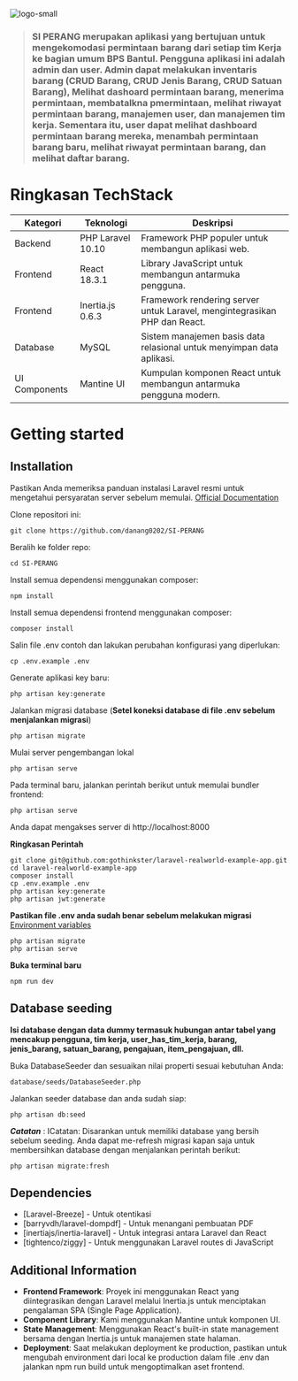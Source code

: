 ![logo-small](https://github.com/user-attachments/assets/09ee00bc-52d7-438d-b3d2-b371717687cd)

> ### SI PERANG merupakan aplikasi yang bertujuan untuk mengekomodasi permintaan barang dari setiap tim Kerja ke bagian umum BPS Bantul. Pengguna aplikasi ini adalah admin dan user. Admin dapat melakukan inventaris barang (CRUD Barang, CRUD Jenis Barang, CRUD Satuan Barang), Melihat dashoard permintaan barang, menerima permintaan, membatalkna pmermintaan, melihat riwayat permintaan barang, manajemen user, dan manajemen tim kerja. Sementara itu, user dapat melihat dashboard permintaan barang mereka, menambah permintaan barang baru, melihat riwayat permintaan barang, dan melihat daftar barang. 

# Ringkasan TechStack
| **Kategori** 	| **Teknologi**              	| **Deskripsi**            	|
|-------------	|----------------------------	|------------------	|
| Backend        | PHP Laravel 10.10             | Framework PHP populer untuk membangun aplikasi web. 	|
| Frontend       | React 18.3.1                  | Library JavaScript untuk membangun antarmuka pengguna. 	|
| Frontend       | Inertia.js 0.6.3              | Framework rendering server untuk Laravel, mengintegrasikan PHP dan React. 	|
| Database         | MySQL                         | Sistem manajemen basis data relasional untuk menyimpan data aplikasi. 	|
| UI Components       | Mantine UI                         | Kumpulan komponen React untuk membangun antarmuka pengguna modern. 	|

# Getting started

## Installation
Pastikan Anda memeriksa panduan instalasi Laravel resmi untuk mengetahui persyaratan server sebelum memulai. [Official Documentation](https://laravel.com/docs/10.10/installation#installation)

Clone repositori ini:

    git clone https://github.com/danang0202/SI-PERANG

Beralih ke folder repo:

    cd SI-PERANG

Install semua dependensi menggunakan composer:

    npm install

Install semua dependensi frontend menggunakan composer:

    composer install

Salin file .env contoh dan lakukan perubahan konfigurasi yang diperlukan:

    cp .env.example .env

Generate aplikasi key baru:

    php artisan key:generate

Jalankan migrasi database (**Setel koneksi database di file .env sebelum menjalankan migrasi**)

    php artisan migrate

Mulai server pengembangan lokal

    php artisan serve

Pada terminal baru, jalankan perintah berikut untuk memulai bundler frontend:

    php artisan serve

Anda dapat mengakses server di http://localhost:8000

**Ringkasan Perintah**

    git clone git@github.com:gothinkster/laravel-realworld-example-app.git
    cd laravel-realworld-example-app
    composer install
    cp .env.example .env
    php artisan key:generate
    php artisan jwt:generate 
**Pastikan file .env anda sudah benar sebelum melakukan migrasi** [Environment variables](#environment-variables)

    php artisan migrate
    php artisan serve
**Buka terminal baru**

    npm run dev


## Database seeding

**Isi database dengan data dummy termasuk hubungan antar tabel yang mencakup pengguna, tim kerja, user_has_tim_kerja, barang, jenis_barang, satuan_barang, pengajuan, item_pengajuan, dll.**

Buka DatabaseSeeder dan sesuaikan nilai properti sesuai kebutuhan Anda:

    database/seeds/DatabaseSeeder.php

Jalankan seeder database dan anda sudah siap:

    php artisan db:seed

***Catatan*** : ICatatan: Disarankan untuk memiliki database yang bersih sebelum seeding. Anda dapat me-refresh migrasi kapan saja untuk membersihkan database dengan menjalankan perintah berikut:

    php artisan migrate:fresh

## Dependencies

- [Laravel-Breeze] - Untuk otentikasi
- [barryvdh/laravel-dompdf] - Untuk menangani pembuatan PDF
- [inertiajs/inertia-laravel] - Untuk integrasi antara Laravel dan React
- [tightenco/ziggy] - Untuk menggunakan Laravel routes di JavaScript

## Additional Information
- **Frontend Framework**:  Proyek ini menggunakan React yang diintegrasikan dengan Laravel melalui Inertia.js untuk menciptakan pengalaman SPA (Single Page Application).
- **Component Library**: Kami menggunakan Mantine untuk komponen UI.
- **State Management**: Menggunakan React's built-in state management bersama dengan Inertia.js untuk manajemen state halaman.
- **Deployment**: Saat melakukan deployment ke production, pastikan untuk mengubah environment dari local ke production dalam file .env dan jalankan npm run build untuk mengoptimalkan aset frontend.
